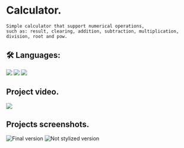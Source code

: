 # Calculator.

```
Simple calculator that support numerical operations,
such as: result, clearing, addition, subtraction, multiplication, division, root and pow.
```

## 🛠 Languages:
![](https://img.shields.io/badge/-Javascript-white?logo=javascript&logoColor=yellow&style=flat)
![](https://img.shields.io/badge/-HTML-white?logo=html5&logoColor=orange&style=flat)
![](https://img.shields.io/badge/-CSS-white?logo=css3&logoColor=blue&style=flat)

## Project video.
![](https://www.youtube.com/watch?v=B8c57U5HdgQ)

## Projects screenshots.

![Final version](https://i.imgur.com/DrxdfMj.png)
![Not stylized version](https://i.imgur.com/9kbNVhP.png)